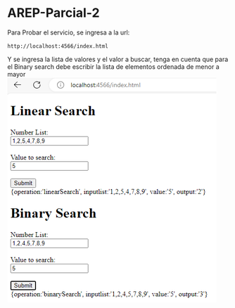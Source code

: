 # AREP-Parcial-2

Para Probar el servicio, se ingresa a la url:
~~~
http://localhost:4566/index.html
~~~
Y se ingresa la lista de valores y el valor a buscar, tenga en cuenta que para el Binary search debe escribir la lista de elementos ordenada de menor a mayor
![img.png](Images/img.png)